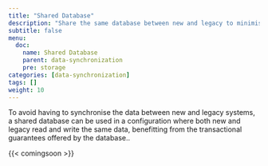 ```yaml
---
title: "Shared Database"
description: "Share the same database between new and legacy to minimise synchronisation"
subtitle: false
menu:
  doc:
    name: Shared Database
    parent: data-synchronization
    pre: storage
categories: [data-synchronization]
tags: []
weight: 10
---
```


To avoid having to synchronise the data between new and legacy systems, a shared database can be used in a configuration where both new and legacy read and write the same data, benefitting from the transactional guarantees offered by the database..

{{< comingsoon >}}
